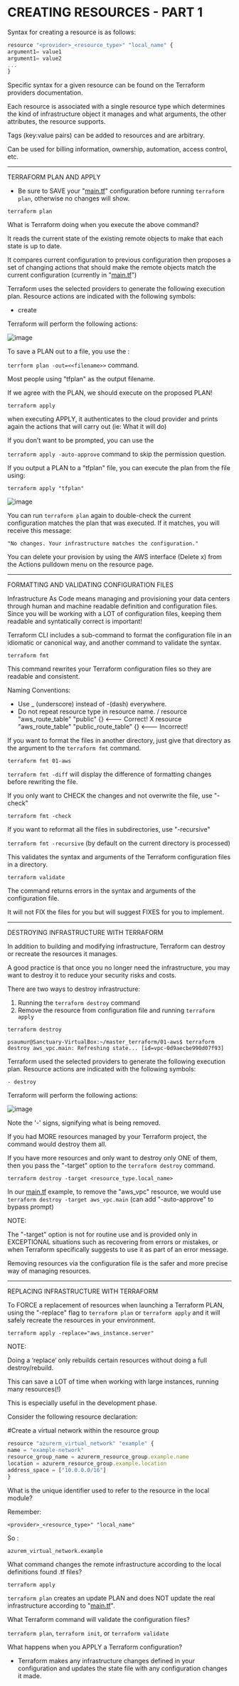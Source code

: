 # CREATING RESOURCES - PART 1

Syntax for creating a resource is as follows:

```jsx
resource "<provider>_<resource_type>" "local_name" {
argument1= value1
argument1= value2
...
}
```

Specific syntax for a given resource can be found on the Terraform providers documentation.

Each resource is associated with a single resource type which determines the kind of infrastructure object it manages and what arguments, the other attributes, the resource supports.

Tags (key:value pairs) can be added to resources and are arbitrary.

Can be used for billing information, ownership, automation, access control, etc.

---

TERRAFORM PLAN AND APPLY

- Be sure to SAVE your "[main.tf](http://main.tf/)" configuration before running `terraform plan`, otherwise no changes will show.

`terraform plan` 

What is Terraform doing when you execute the above command?

It reads the current state of the existing remote objects to make that each state is up to date.

It compares current configuration to previous configuration then proposes a set of changing actions that should make the remote objects match the current configuration (currently in "[main.tf](http://main.tf/)")

Terraform uses the selected providers to generate the following execution
plan. Resource actions are indicated with the following symbols:

+ create

Terraform will perform the following actions:

![image](https://github.com/psaumur/TERRAFORM_Course_Notes/assets/106411237/33fc7205-8a67-4538-9b5d-eeaf241262de)

To save a PLAN out to a file, you use the :

`terrform plan -out=<<filename>>` command.

Most people using "tfplan" as the output filename.

If we agree with the PLAN, we should execute on the proposed PLAN!

`terraform apply`

when executing APPLY, it authenticates to the cloud provider and prints again the actions that will carry out (ie: What it will do)

If you don’t want to be prompted, you can use the

`terraform apply -auto-approve` command to skip the permission question.

If you output a PLAN to a "tfplan" file, you can execute the plan from the file using:

`terraform apply "tfplan"`

![image](https://github.com/psaumur/TERRAFORM_Course_Notes/assets/106411237/c380100c-e886-456e-a4be-c37ff87e6472)

You can run `terraform plan` again to double-check the current configuration matches the plan that was executed. If it matches, you will receive this message:

`"No changes. Your infrastructure matches the configuration."`

You can delete your provision by using the AWS interface (Delete x) from the Actions pulldown menu on the resource page.

---

FORMATTING AND VALIDATING CONFIGURATION FILES

Infrastructure As Code means managing and provisioning your data centers through human and machine readable definition and configuration files. Since you will be working with a LOT of configuration files, keeping them readable and syntatically correct is important!

Terraform CLI includes a sub-command to format the configuration file in an idiomatic or canonical way, and another command to validate the syntax.

`terraform fmt`

This command rewrites your Terraform configuration files so they are readable and consistent.

Naming Conventions:

- Use _ (underscore) instead of -(dash) everywhere.
- Do not repeat resource type in resource name.
/ resource "aws_route_table" "public" {} <--- Correct!
X resource "aws_route_table" "public_route_table" {} <--- Incorrect!

If you want to format the files in another directory, just give that directory as the argument to the `terraform fmt` command.

`terraform fmt 01-aws`

`terraform fmt -diff` will display the difference of formatting changes before rewriting the file.

If you only want to CHECK the changes and not overwrite the file, use "-check"

`terraform fmt -check`

If you want to reformat all the files in subdirectories, use "-recursive"

`terraform fmt -recursive` (by default on the current directory is processed)

This validates the syntax and arguments of the Terraform configuration files in a directory.

`terraform validate`

The command returns errors in the syntax and arguments of the configuration file.

It will not FIX the files for you but will suggest FIXES for you to implement.

---

DESTROYING INFRASTRUCTURE WITH TERRAFORM

In addition to building and modifying infrastructure, Terraform can destroy or recreate the resources it manages.

A good practice is that once you no longer need the infrastructure, you may want to destroy it to reduce your security risks and costs.

There are two ways to destroy infrastructure:

1. Running the `terraform destroy` command
2. Remove the resource from configuration file and running `terraform apply`

`terraform destroy`

`psaumur@Sanctuary-VirtualBox:~/master_terraform/01-aws$ terraform destroy
aws_vpc.main: Refreshing state... [id=vpc-0d9aecbe990d07f93]`

Terraform used the selected providers to generate the following execution
plan. Resource actions are indicated with the following symbols:

`- destroy`

Terraform will perform the following actions:

![image](https://github.com/psaumur/TERRAFORM_Course_Notes/assets/106411237/7d8ec9b5-327d-40a9-83df-c82f0d396cd8)

Note the '-' signs, signifying what is being removed.

If you had MORE resources managed by your Terraform project, the command would destroy them all.

If you have more resources and only want to destroy only ONE of them, then you pass the "-target" option to the `terraform destroy` command.

`terraform destroy -target <resource_type.local_name>`

In our [main.tf](http://main.tf/) example, to remove the "aws_vpc" resource, we would use `terraform destroy -target aws_vpc.main` (can add "-auto-approve" to bypass prompt)

NOTE:

The "-target" option is not for routine use and is provided only in EXCEPTIONAL situations such as recovering from errors or mistakes, or when Terraform specifically suggests to use it as part of an error message.

Removing resources via the configuration file is the safer and more precise way of managing resources.

---

REPLACING INFRASTRUCTURE WITH TERRAFORM

To FORCE a replacement of resources when launching a Terraform PLAN, using the "-replace" flag to `terraform plan` or `terraform apply` and it will safely recreate the resources in your environment.

`terraform apply -replace="aws_instance.server"`

NOTE:

Doing a ‘replace‘ only rebuilds certain resources without doing a full destroy/rebuild.

This can save a LOT of time when working with large instances, running many resources(!)

This is especially useful in the development phase.

Consider the following resource declaration:

#Create a virtual network within the resource group

```jsx
resource "azurerm_virtual_network" "example" {
name = "example-network"
resource_group_name = azurerm_resource_group.example.name
location = azurerm_resource_group.example.location
address_space = ["10.0.0.0/16"]
}
```

What is the unique identifier used to refer to the resource in the local module?

Remember:

`<provider>_<resource_type>" "local_name"`

So : 

`azurem_virtual_network.example`

What command changes the remote infrastructure according to the local definitions found .tf files?

`terraform apply`

`terraform plan` creates an update PLAN and does NOT update the real infrastructure according to "[main.tf](http://main.tf/)".

What Terraform command will validate the configuration files?

`terraform plan`, `terraform init`, or `terraform validate`

What happens when you APPLY a Terraform configuration?

- Terraform makes any infrastructure changes defined in your configuration and updates the state file with any configuration changes it made.
